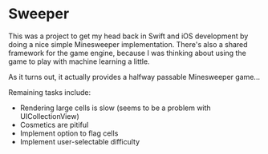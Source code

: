 # Sweeper

This was a project to get my head back in Swift and iOS development by doing a nice simple Minesweeper
implementation.  There's also a shared framework for the game engine, because I was thinking about 
using the game to play with machine learning a little.

As it turns out, it actually provides a halfway passable Minesweeper game...

Remaining tasks include:
- Rendering large cells is slow (seems to be a problem with UICollectionView)
- Cosmetics are pitiful
- Implement option to flag cells
- Implement user-selectable difficulty

